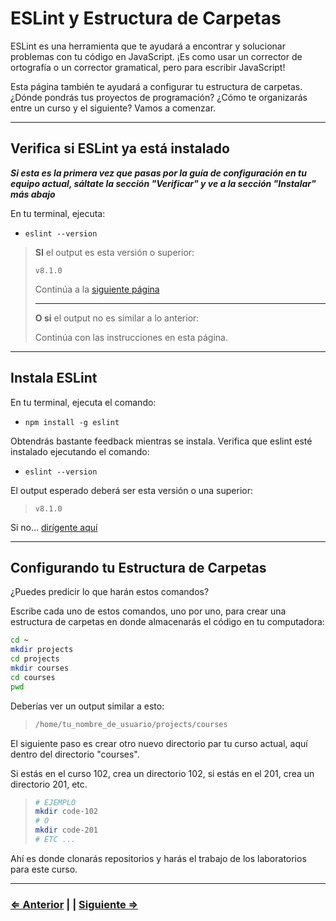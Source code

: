 ﻿# ESLint y Estructura de Carpetas

ESLint es una herramienta que te ayudará a encontrar y solucionar problemas con tu código en JavaScript. ¡Es como usar un corrector de ortografía o un corrector gramatical, pero para escribir JavaScript!

Esta página también te ayudará a configurar tu estructura de carpetas. ¿Dónde pondrás tus proyectos de programación? ¿Cómo te organizarás entre un curso y el siguiente? Vamos a comenzar.

---

## Verifica si ESLint ya está instalado

**_Si esta es la primera vez que pasas por la guía de configuración en tu equipo actual, sáltate la sección "Verificar" y ve a la sección "Instalar" más abajo_**

En tu terminal, ejecuta:

- `eslint --version`

> **SI** el output es esta versión o superior:
>
> ```text
> v8.1.0
> ```
>
> Continúa a la [siguiente página](./9-vscode.md)
>
> ---
> **O si** el output no es similar a lo anterior:
>
> Continúa con las instrucciones en esta página.

---

## Instala ESLint

En tu terminal, ejecuta el comando:

- `npm install -g eslint`

Obtendrás bastante feedback mientras se instala. Verifica que eslint esté instalado ejecutando el comando:

- `eslint --version`

El output esperado deberá ser esta versión o una superior:

> ```text
> v8.1.0
> ```

Si no... [dirígente aquí](../../error/error.md)

---

## Configurando tu Estructura de Carpetas

¿Puedes predicir lo que harán estos comandos?

Escribe cada uno de estos comandos, uno por uno, para crear una estructura de carpetas en donde almacenarás el código en tu computadora:

```bash
cd ~
mkdir projects
cd projects
mkdir courses
cd courses
pwd
```

Deberías ver un output similar a esto:

> ```bash
> /home/tu_nombre_de_usuario/projects/courses
> ```

El siguiente paso es crear otro nuevo directorio par tu curso actual, aquí dentro del directorio "courses".

Si estás en el curso 102, crea un directorio 102, si estás en el 201, crea un directorio 201, etc.

> ```bash
> # EJEMPLO
> mkdir code-102
> # O
> mkdir code-201
> # ETC ...
> ```

Ahí es donde clonarás repositorios y harás el trabajo de los laboratorios para este curso.

---

### [⇐ Anterior](./7-live-server.md) | | [Siguiente ⇒](./9-vscode.md)
